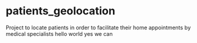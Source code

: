 # patients_geolocation
Project to locate patients in order to facilitate their home appointments by medical specialists
hello world
yes we can
